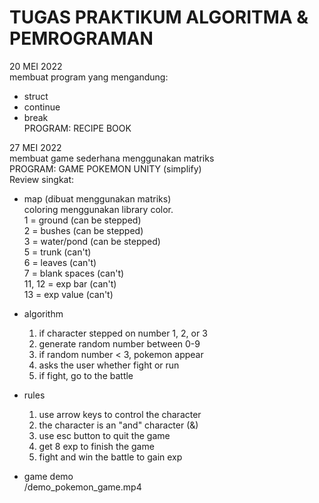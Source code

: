# TUGAS PRAKTIKUM ALGORITMA & PEMROGRAMAN
20 MEI 2022  
membuat program yang mengandung:
- struct
- continue
- break  
PROGRAM: RECIPE BOOK

27 MEI 2022   
membuat game sederhana menggunakan matriks  
PROGRAM: GAME POKEMON UNITY (simplify)  
Review singkat:  
- map (dibuat menggunakan matriks)  
  coloring menggunakan library color.  
  1 = ground (can be stepped)   
  2 = bushes (can be stepped)  
  3 = water/pond (can be stepped)  
  5 = trunk (can't)  
  6 = leaves (can't)  
  7 = blank spaces (can't)  
  11, 12 = exp bar (can't)  
  13 = exp value (can't)  
  
- algorithm
  1) if character stepped on number 1, 2, or 3
  2) generate random number between 0-9
  3) if random number < 3, pokemon appear
  4) asks the user whether fight or run
  5) if fight, go to the battle

- rules
  1) use arrow keys to control the character
  2) the character is an "and" character (&)
  3) use esc button to quit the game
  4) get 8 exp to finish the game
  5) fight and win the battle to gain exp

- game demo  
  /demo_pokemon_game.mp4


  
